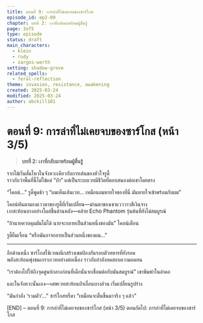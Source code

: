 ```yaml
---
title: ตอนที่ 9: การล่าที่ไม่เคยจบของซาร์โกส
episode_id: ep2-09
chapter: บทที่ 2: เงาที่กลับมาพร้อมผู้ตื่นรู้
page: 3of5
type: episode
status: draft
main_characters:
  - klein
  - rudy
  - zargos-werth
setting: shadow-grove
related_spells:
  - feral-reflection
theme: invasion, resistance, awakening
created: 2025-03-24
modified: 2025-03-24
author: abckill101
---
```


# ตอนที่ 9: การล่าที่ไม่เคยจบของซาร์โกส (หน้า 3/5)

> **บทที่ 2: เงาที่กลับมาพร้อมผู้ตื่นรู้**  

รากไม้เริ่มสั่นไหวในจังหวะเดียวกับการเต้นของหัวใจรูดี้  
ราวกับว่าพื้นที่นี้ไม่ใช่แค่ “ป่า” แต่เป็นระบบเวทมีชีวิตที่ตอบสนองต่อเขาโดยตรง

“ไคลน์...” รูดี้พูดช้า ๆ “ผมเห็นเส้นเวท... เหมือนลมหายใจของที่นี่ มันหายใจเข้าพร้อมกับผม”

ไคลน์หันมามองแววตาของรูดี้ที่เริ่มเปลี่ยน—ม่านตาของเขาแวววาวสีเงินจาง  
เงาสะท้อนบางอย่างโผล่ขึ้นด้านหลัง—คล้าย Echo Phantom รุ่นต้นที่ยังไม่สมบูรณ์

“ถ้านายควบคุมมันไม่ได้ นายจะกลายเป็นส่วนหนึ่งของมัน” ไคลน์เตือน

รูดี้ยิ้มเจื่อน “หรือมันอาจกลายเป็นส่วนหนึ่งของผม…”

---

อีกด้านหนึ่ง ซาร์โกสใช้เวทผนึกสร้างเขตป้องกันรอบตัวทหารที่ยังรอด  
พลังสะท้อนพุ่งชนเกราะเวทอย่างต่อเนื่อง ราวกับกำลังทดสอบความอดทน

“เราต้องไปให้ถึงจุดศูนย์กลางก่อนที่เด็กนั่นจะเชื่อมต่อกับมันสมบูรณ์” เขาพึมพำในลำคอ

และในจังหวะนั้นเอง—เศษเวทสะท้อนป่าเถื่อนบางส่วน เริ่มเปลี่ยนรูปร่าง

“มันกำลัง ‘รวมตัว’...” ซาร์โกสหรี่ตา “เหมือนจะตื่นขึ้นมาจริง ๆ แล้ว”

[END] – ตอนที่ 9: การล่าที่ไม่เคยจบของซาร์โกส (หน้า 3/5)
ตอนถัดไป: การล่าที่ไม่เคยจบของซาร์โกส